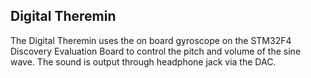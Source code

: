 Digital Theremin
----------------

The Digital Theremin uses the on board gyroscope on the STM32F4 Discovery Evaluation Board to control the pitch and volume of the sine wave. The sound is output through headphone jack via the DAC.

